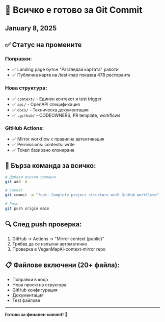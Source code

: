 # 🚀 Всичко е готово за Git Commit
## January 8, 2025

## ✅ Статус на промените

### Поправки:
- ✅ Landing page бутон "Разгледай картата" работи
- ✅ Публична карта на /test-map показва 478 ресторанта

### Нова структура:
- ✅ `context/` - Единен контекст и test trigger
- ✅ `api/` - OpenAPI спецификация
- ✅ `docs/` - Техническа документация
- ✅ `.github/` - CODEOWNERS, PR template, workflows

### GitHub Actions:
- ✅ Mirror workflow с правилна автентикация
- ✅ Permissions: contents: write
- ✅ Token базирано клониране

## 📝 Бърза команда за всичко:

```bash
# Добави всички промени
git add -A

# Commit
git commit -m "feat: Complete project structure with GitHub workflows"

# Push
git push origin main
```

## 🔍 След push проверка:

1. GitHub → Actions → "Mirror context (public)"
2. Трябва да се изпълни автоматично
3. Проверка в VeganMapAI-context-mirror repo

## 📋 Файлове включени (20+ файла):
- Поправки в кода
- Нова проектна структура
- GitHub конфигурация
- Документация
- Test файлове

---
**Готово за финален commit!** 🎉